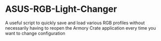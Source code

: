 # ASUS-RGB-Light-Changer
A useful script to quickly save and load various RGB profiles without necessarily having to reopen the Armory Crate application every time you want to change configuration
